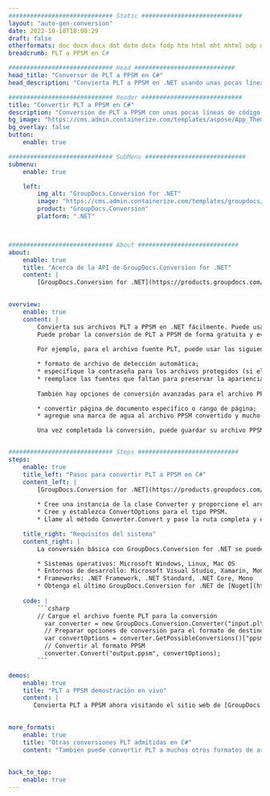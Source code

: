 ```yaml
---
############################# Static ############################
layout: "auto-gen-conversion"
date: 2022-10-18T18:00:29
draft: false
otherformats: doc docm docx dot dotm dotx fodp htm html mht mhtml odp odt otp pot potm potx pps ppsm ppsx ppt pptm pptx rtf
breadcrumb: PLT a PPSM en C#

############################# Head ############################
head_title: "Conversor de PLT a PPSM en C#"
head_description: "Convierta PLT a PPSM en .NET usando unas pocas líneas de código. Utilice la API de conversión de documentos de GroupDocs para convertir más de 160 formatos de archivo."

############################# Header ############################
title: "Convertir PLT a PPSM en C#"
description: "Conversión de PLT a PPSM con unas pocas líneas de código .NET"
bg_image: "https://cms.admin.containerize.com/templates/aspose/App_Themes/V3/images/bg/header1.png"
bg_overlay: false
button:
    enable: true

############################# SubMenu ############################
submenu:
    enable: true

    left:
        img_alt: "GroupDocs.Conversion for .NET"
        image: "https://cms.admin.containerize.com/templates/groupdocs/images/product-logos/90x90-noborder/groupdocs-conversion-net.png"
        product: "GroupDocs.Conversion"
        platform: ".NET"



############################# About ############################
about:
    enable: true
    title: "Acerca de la API de GroupDocs.Conversion for .NET"
    content: |
        [GroupDocs.Conversion for .NET](https://products.groupdocs.com/conversion/net/) se puede usar para convertir Microsoft Word, Excel, PowerPoint, PDF, Visio y otros formatos. GroupDocs.Conversion es una API independiente que es adecuada para sistemas internos y de back-end donde se requiere un alto rendimiento. No depende de ningún software como Microsoft u Open Office.
    

overview:
    enable: true
    content: |
        Convierta sus archivos PLT a PPSM en .NET fácilmente. Puede usar solo un par de líneas de código C# en cualquier plataforma de su elección, como Windows, Linux, macOS.
        Puede probar la conversión de PLT a PPSM de forma gratuita y evaluar la calidad de los resultados de la conversión. Junto con los escenarios de conversión de archivos simples, puede probar opciones más avanzadas para cargar el archivo de origen PLT y para guardar el resultado de salida PPSM. 
        
        Por ejemplo, para el archivo fuente PLT, puede usar las siguientes opciones de carga:

        * formato de archivo de detección automática;
        * especifique la contraseña para los archivos protegidos (si el formato de archivo lo admite);
        * reemplace las fuentes que faltan para preservar la apariencia del documento.
        
        También hay opciones de conversión avanzadas para el archivo PPSM:

        * convertir página de documento específico o rango de página;
        * agregue una marca de agua al archivo PPSM convertido y mucho más.

        Una vez completada la conversión, puede guardar su archivo PPSM en la ruta del archivo local o en cualquier almacenamiento de terceros como FTP, Amazon S3, Google Drive, Dropbox, etc. Tenga en cuenta que para convertir PLT a PPSM no es necesario instalar ningún software adicional, como MS Office, Open Office, Adobe Acrobat Reader, etc.


############################# Steps ############################
steps:
    enable: true
    title_left: "Pasos para convertir PLT a PPSM en C#"
    content_left: |
        [GroupDocs.Conversion for .NET](https://products.groupdocs.com/conversion/net/) facilita a los desarrolladores convertir un archivo PLT a PPSM con unas pocas líneas de código.
        
        * Cree una instancia de la clase Converter y proporcione el archivo PLT con la ruta completa
        * Cree y establezca ConvertOptions para el tipo PPSM.
        * Llame al método Converter.Convert y pase la ruta completa y el formato (PPSM) como parámetro

    title_right: "Requisitos del sistema"
    content_right: |
        La conversión básica con GroupDocs.Conversion for .NET se puede realizar en unos pocos pasos simples. Nuestras API son compatibles con todas las principales plataformas y sistemas operativos. Antes de ejecutar el código a continuación, asegúrese de tener instalados los siguientes requisitos previos en su sistema.

        * Sistemas operativos: Microsoft Windows, Linux, Mac OS
        * Entornos de desarrollo: Microsoft Visual Studio, Xamarin, MonoDevelop
        * Frameworks: .NET Framework, .NET Standard, .NET Core, Mono
        * Obtenga el último GroupDocs.Conversion for .NET de [Nuget](https://www.nuget.org/packages/groupdocs.conversion)
         
    code: |
        ```csharp    
        // Cargue el archivo fuente PLT para la conversión
          var converter = new GroupDocs.Conversion.Converter("input.plt");
          // Preparar opciones de conversión para el formato de destino PPSM
          var convertOptions = converter.GetPossibleConversions()["ppsm"].ConvertOptions;
          // Convertir al formato PPSM
          converter.Convert("output.ppsm", convertOptions);
        ```

demos:
    enable: true
    title: "PLT a PPSM demostración en vivo"
    content: |
       Convierta PLT a PPSM ahora visitando el sitio web de [GroupDocs.Conversion App](https://products.groupdocs.app/conversion/family). La demostración en línea tiene las siguientes ventajas
          

more_formats:
    enable: true
    title: "Otras conversiones PLT admitidas en C#"
    content: "También puede convertir PLT a muchos otros formatos de archivo. Consulte la lista a continuación."
       
       
back_to_top:
    enable: true
---
```

